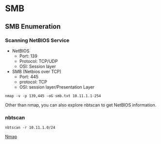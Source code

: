 # SMB

## SMB Enumeration

### Scanning NetBIOS Service

* NetBIOS
  * Port:     139
  * Protocol: TCP/UDP
  * OSI:      Session layer
* SMB \(Netbios over TCP\)
  * Port:       445
  * protocol:   TCP
  * OSI:        session layer/Presentation Layer

`nmap -v -p 139,445 -oG smb.txt 10.11.1.1-254`

Other than nmap, you can also explore nbtscan to get NetBIOS information.

### nbtscan

`nbtscan -r 10.11.1.0/24`

[Nmap](https://aashisn.github.io/nullbrain/topics/nmap/#banner-grabbing-amp-service-enumeration)

